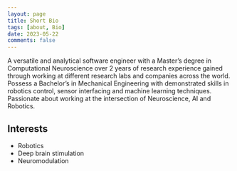 ```yaml
---
layout: page
title: Short Bio
tags: [about, Bio]
date: 2023-05-22
comments: false
---
```

    
A versatile and analytical software engineer with a Master’s degree in Computational Neuroscience over 2 years of
research experience gained through working at different research labs and companies across the world. Possess a
Bachelor’s in Mechanical Engineering with demonstrated skills in robotics control, sensor interfacing and
machine learning techniques. Passionate about working at the intersection of Neuroscience, AI and Robotics.

## Interests
* Robotics
* Deep brain stimulation
* Neuromodulation


<!-- ## Highlights

{% capture images %}
    https://cloud.githubusercontent.com/assets/754514/14509720/61c61058-01d6-11e6-93ab-0918515ecd56.png
    https://cloud.githubusercontent.com/assets/754514/14509716/61ac6c8e-01d6-11e6-879f-8308883de790.png
{% endcapture %}
{% include gallery images=images caption="Screenshots of Moon Theme" cols=2 %}

See a [live version of Moon](http://taylantatli.github.io/Moon) hosted on GitHub.
 -->

